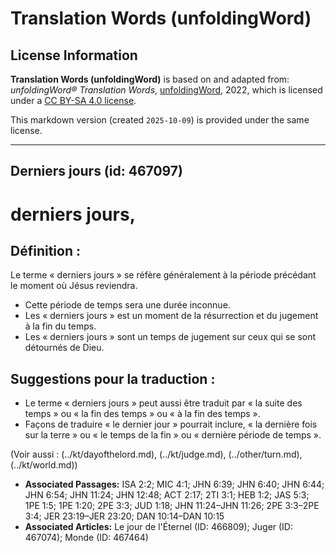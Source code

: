 # Translation Words (unfoldingWord)

## License Information

**Translation Words (unfoldingWord)** is based on and adapted from: _unfoldingWord® Translation Words_, [unfoldingWord](https://unfoldingword.org/utw), 2022, which is licensed under a [CC BY-SA 4.0 license](https://creativecommons.org/licenses/by-sa/4.0/legalcode.en).

This markdown version (created `2025-10-09`) is provided under the same license.



--------------------------------

## Derniers jours (id: 467097)

derniers jours,
===============

Définition :
------------

Le terme « derniers jours » se réfère généralement à la période précédant le moment où Jésus reviendra.

* Cette période de temps sera une durée inconnue.
* Les « derniers jours » est un moment de la résurrection et du jugement à la fin du temps.
* Les « derniers jours » sont un temps de jugement sur ceux qui se sont détournés de Dieu.

Suggestions pour la traduction :
--------------------------------

* Le terme « derniers jours » peut aussi être traduit par « la suite des temps » ou « la fin des temps » ou « à la fin des temps ».
* Façons de traduire « le dernier jour » pourrait inclure, « la dernière fois sur la terre » ou « le temps de la fin » ou « dernière période de temps ».

(Voir aussi : (../kt/dayofthelord.md), (../kt/judge.md), (../other/turn.md), (../kt/world.md))

* **Associated Passages:** ISA 2:2; MIC 4:1; JHN 6:39; JHN 6:40; JHN 6:44; JHN 6:54; JHN 11:24; JHN 12:48; ACT 2:17; 2TI 3:1; HEB 1:2; JAS 5:3; 1PE 1:5; 1PE 1:20; 2PE 3:3; JUD 1:18; JHN 11:24–JHN 11:26; 2PE 3:3–2PE 3:4; JER 23:19–JER 23:20; DAN 10:14–DAN 10:15
* **Associated Articles:** Le jour de l'Éternel (ID: 466809); Juger (ID: 467074); Monde (ID: 467464)

